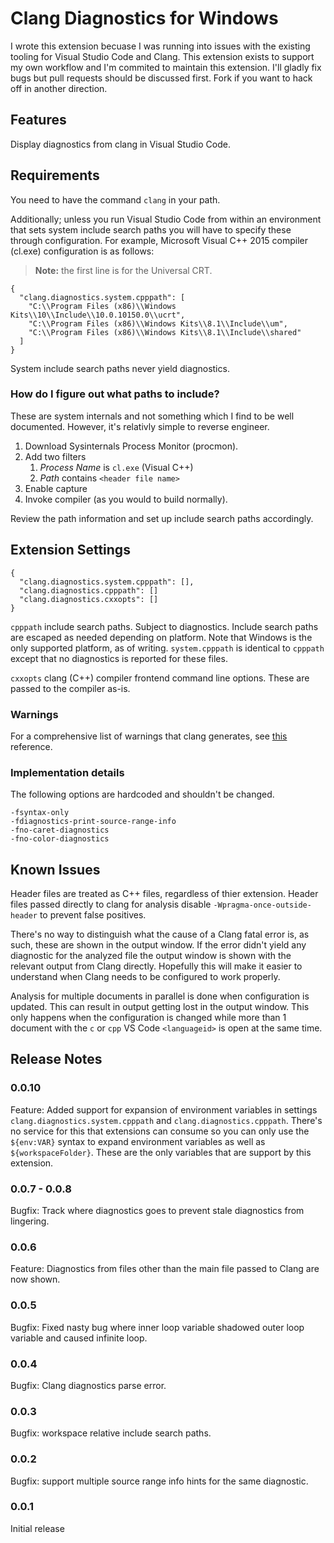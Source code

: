 # Clang Diagnostics for Windows

I wrote this extension becuase I was running into issues with the existing tooling for Visual Studio Code and Clang. This extension exists to support my own workflow and I'm commited to maintain this extension. I'll gladly fix bugs but pull requests should be discussed first. Fork if you want to hack off in another direction.

## Features

Display diagnostics from clang in Visual Studio Code.

## Requirements

You need to have the command `clang` in your path.

Additionally; unless you run Visual Studio Code from within an environment that sets system include search paths you will have to specify these through configuration. For example, Microsoft Visual C++ 2015 compiler (cl.exe) configuration is as follows:

> **Note:** the first line is for the Universal CRT.

```
{
  "clang.diagnostics.system.cpppath": [
    "C:\\Program Files (x86)\\Windows Kits\\10\\Include\\10.0.10150.0\\ucrt",
    "C:\\Program Files (x86)\\Windows Kits\\8.1\\Include\\um",
    "C:\\Program Files (x86)\\Windows Kits\\8.1\\Include\\shared"
  ]
}
```

System include search paths never yield diagnostics.

### How do I figure out what paths to include?

These are system internals and not something which I find to be well documented. However, it's relativly simple to reverse engineer.

1. Download Sysinternals Process Monitor (procmon).
2. Add two filters
   1. _Process Name_ is `cl.exe` (Visual C++)
   2. _Path_ contains `<header file name>`
3. Enable capture
4. Invoke compiler (as you would to build normally).

Review the path information and set up include search paths accordingly.

## Extension Settings

```
{
  "clang.diagnostics.system.cpppath": [],
  "clang.diagnostics.cpppath": []
  "clang.diagnostics.cxxopts": []
}
```

`cpppath` include search paths. Subject to diagnostics. Include search paths are escaped as needed depending on platform. Note that Windows is the only supported platform, as of writing. `system.cpppath` is identical to `cpppath` except that no diagnostics is reported for these files.

`cxxopts` clang (C++) compiler frontend command line options. These are passed to the compiler as-is.

### Warnings

For a comprehensive list of warnings that clang generates, see [this](https://clang.llvm.org/docs/DiagnosticsReference.html) reference.

### Implementation details

The following options are hardcoded and shouldn't be changed.

```
-fsyntax-only
-fdiagnostics-print-source-range-info
-fno-caret-diagnostics
-fno-color-diagnostics
```

## Known Issues

Header files are treated as C++ files, regardless of thier extension. Header files passed directly to clang for analysis disable `-Wpragma-once-outside-header` to prevent false positives.

There's no way to distinguish what the cause of a Clang fatal error is, as such, these are shown in the output window. If the error didn't yield any diagnostic for the analyzed file the output window is shown with the relevant output from Clang directly. Hopefully this will make it easier to understand when Clang needs to be configured to work properly.

Analysis for multiple documents in parallel is done when configuration is updated. This can result in output getting lost in the output window. This only happens when the configuration is changed while more than 1 document with the `c` or `cpp` VS Code `<languageid>` is open at the same time.

## Release Notes

### 0.0.10

Feature: Added support for expansion of environment variables in settings `clang.diagnostics.system.cpppath` and `clang.diagnostics.cpppath`. There's no service for this that extensions can consume so you can only use the `${env:VAR}` syntax to expand environment variables as well as `${workspaceFolder}`. These are the only variables that are support by this extension.

### 0.0.7 - 0.0.8

Bugfix: Track where diagnostics goes to prevent stale diagnostics from lingering.

### 0.0.6

Feature: Diagnostics from files other than the main file passed to Clang are now shown.

### 0.0.5

Bugfix: Fixed nasty bug where inner loop variable shadowed outer loop variable and caused infinite loop.

### 0.0.4

Bugfix: Clang diagnostics parse error.

### 0.0.3

Bugfix: workspace relative include search paths.

### 0.0.2

Bugfix: support multiple source range info hints for the same diagnostic.

### 0.0.1

Initial release
